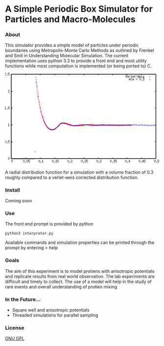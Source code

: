 # A Simple Periodic Box Simulator for Particles and Macro-Molecules

### About
This simulator provides a simple model of particles under periodic boundaries using Metropolis-Monte Carlo Methods as outlined by Frenkel and Smit in Understanding Molecular Simulation.
The current implementation uses python 3.3 to provide a front end and most utility functions while most computation is implemented (or being ported to) C.

![Sample radial ditribution function](gr03.png)

A radial distribution function for a simulation with a volume fraction of 0.3 roughly compared to a verlet-weis corrected distribution function.

### Install
Coming soon

### Use
The front end prompt is provided by python

	python3 interpreter.py

Available commands and simulation properties can be printed through the prompt by entering	> help



### Goals
The aim of this experiment is to model protiens with anisotropic potentials and replicate results from real world observation. The lab experiments are difficult and timely to collect. The use of a model will help in the study of rare events and overall understanding of protien mixing.

### In the Future...
- Square well and anisotropic potentials
- Threaded simulations for parallel sampling

### License
[GNU GPL](http://www.gnu.org/licenses/gpl.html)
